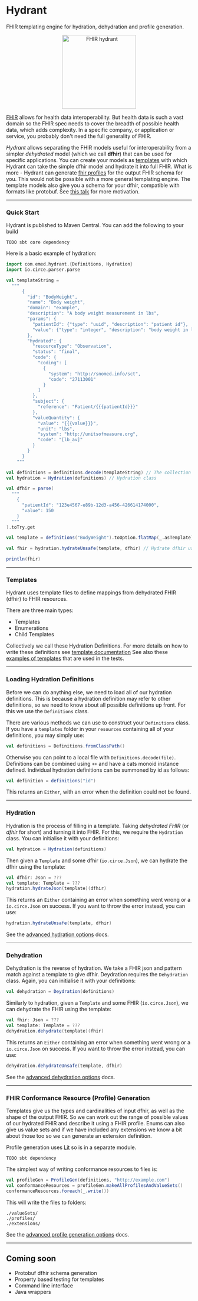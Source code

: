 # Hydrant
FHIR templating engine for hydration, dehydration and profile generation.
<p align="center">
    <img src="./hydrant.svg" alt="FHIR hydrant" width="200"/>
</p>

[FHIR](https://fhir.org/) allows for health data interoperability.
But health data is such a vast domain so the FHIR spec needs to cover the breadth of possible health data, which adds complexity.
In a specific company, or application or service, you probably don't need the full generality of FHIR.

_Hydrant_ allows separating the FHIR models useful for interoperability from a simpler _dehydrated_ model (which we call **dfhir**) that can be used for specific applications.
You can create your models as [templates](https://github.com/babylonhealth/fhir-hydrant/blob/main/docs/templates.md)
with which Hydrant can take the simple dfhir model and hydrate it into full FHIR.
What is more - Hydrant can generate [fhir profiles](https://build.fhir.org/profiling.html) for the output FHIR schema for you.
This would not be possible with a more general templating engine.
The template models also give you a schema for your dfhir, compatible with formats like protobuf.
See [this talk](https://www.youtube.com/watch?v=nD8DI6Years) for more motivation.

---

### Quick Start

Hydrant is published to Maven Central. You can add the following to your build
```
TODO sbt core dependency
```

Here is a basic example of hydration:
```scala
import com.emed.hydrant.{Definitions, Hydration}
import io.circe.parser.parse

val templateString =
  """
      {
        "id": "BodyWeight",
        "name": "Body weight",
        "domain": "example",
        "description": "A body weight measurement in lbs",
        "params": {
          "patientId": {"type": "uuid", "description": "patient id"},
          "value": {"type": "integer", "description": "body weight in lbs"}
        },
        "hydrated": {
          "resourceType": "Observation",
          "status": "final",
          "code": {
            "coding": [
              {
                "system": "http://snomed.info/sct",
                "code": "27113001"
              }
            ]
          },
          "subject": {
            "reference": "Patient/{{{patientId}}}"
          },
          "valueQuantity": {
            "value": "{{{value}}}",
            "unit": "lbs",
            "system": "http://unitsofmeasure.org",
            "code": "[lb_av]"
          }
        }
      }
    """

val definitions = Definitions.decode(templateString) // The collection of all hydration definitions
val hydration = Hydration(definitions) // Hydration class

val dfhir = parse(
  """
    {
      "patientId": "123e4567-e89b-12d3-a456-426614174000",
      "value": 150
    }
  """
).toTry.get

val template = definitions("BodyWeight").toOption.flatMap(_.asTemplate).get // The template we will use to hydrate

val fhir = hydration.hydrateUnsafe(template, dfhir) // Hydrate dfhir using template

println(fhir)
```

---

### Templates
Hydrant uses template files to define mappings from dehydrated FHIR (dfhir) to FHIR resources.

There are three main types:
- Templates
- Enumerations
- Child Templates

Collectively we call these Hydration Definitions.
For more details on how to write these definitions see [template documentation](https://github.com/babylonhealth/fhir-hydrant/blob/main/docs/templates.md)
See also these [examples of templates](https://github.com/babylonhealth/fhir-hydrant/tree/main/core/src/test/resources/template) that are used in the tests.

---

### Loading Hydration Definitions

Before we can do anything else, we need to load all of our hydration definitions.
This is because a hydration definition may refer to other definitions, so we need to know about all possible definitions up front.
For this we use the `Definitions` class.  

There are various methods we can use to construct your `Definitions` class.
If you have a `templates` folder in your `resources` containing all of your definitions, you may simply use:
```scala
val definitions = Definitions.fromClassPath()
```
Otherwise you can point to a local file with `Definitions.decode(file)`.
Definitions can be combined using `++` and have a cats monoid instance defined.
Individual hydration definitions can be summoned by id as follows:
```scala
val definition = definitions("id")
```
This returns an `Either`, with an error when the definition could not be found.

---

### Hydration

Hydration is the process of filling in a template. Taking _dehydrated FHIR_ (or _dfhir_ for short) and turning it into FHIR.
For this, we require the `Hydration` class. You can initialise it with your definitions:
```scala
val hydration = Hydration(definitions)
```
Then given a `Template` and some dfhir (`io.circe.Json`), we can hydrate the dfhir using the template:
```scala
val dfhir: Json = ???
val template: Template = ???
hydration.hydrateJson(template)(dfhir)
```
This returns an `Either` containing an error when something went wrong or a `io.circe.Json` on success.
If you want to throw the error instead, you can use:
```scala
hydration.hydrateUnsafe(template, dfhir)
```
See the [advanced hydration options](https://github.com/babylonhealth/fhir-hydrant/blob/main/docs/hydration.md) docs.

---

### Dehydration
Dehydration is the reverse of hydration. We take a FHIR json and pattern match against a template to give dfhir.
Deydration requires the `Dehydration` class. Again, you can initialise it with your definitions:
```scala
val dehydration = Deydration(definitions)
```
Similarly to hydration, given a `Template` and some FHIR (`io.circe.Json`), we can dehydrate the FHIR using the template:
```scala
val fhir: Json = ???
val template: Template = ???
dehydration.dehydrate(template)(fhir)
```
This returns an `Either` containing an error when something went wrong or a `io.circe.Json` on success.
If you want to throw the error instead, you can use:
```scala
dehydration.dehydrateUnsafe(template, dfhir)
```
See the [advanced dehydration options](https://github.com/babylonhealth/fhir-hydrant/blob/main/docs/dehydration.md) docs.

---

### FHIR Conformance Resource (Profile) Generation
Templates give us the types and cardinalities of input dfhir, as well as the shape of the output FHIR.
So we can work out the range of possible values of our hydrated FHIR and describe it using a FHIR profile.
Enums can also give us value sets and if we have included any extensions we know a bit about those too so we can generate an extension definition.

Profile generation uses [Lit](https://github.com/babylonhealth/lit-fhir) so is in a separate module.
```
TODO sbt dependency
```

The simplest way of writing conformance resources to files is:
```scala
val profileGen = ProfileGen(definitions, "http://example.com")
val conformanceResources = profileGen.makeAllProfilesAndValueSets()
conformanceResources.foreach(_.write())
```

This will write the files to folders:
```
./valueSets/
./profiles/
./extensions/
```
See the [advanced profile generation options](https://github.com/babylonhealth/fhir-hydrant/blob/main/docs/profilegen.md) docs.

---

## Coming soon
- Protobuf dfhir schema generation
- Property based testing for templates
- Command line interface
- Java wrappers